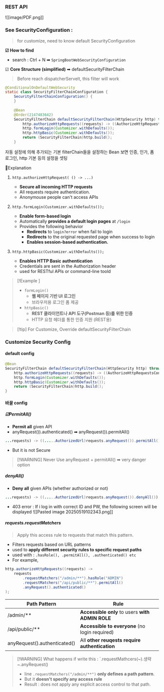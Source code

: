 
### REST API 
![[image/PDF.png]]


### See SecurityConfiguration :
> for customize, need to know default SecurityConfiguration




**☑ How to find**
- search :  Ctrl + N ➡ `SpringBootWebSecurityConfiguration`

☑ **Core Structure (simplified)** ➡ defaultSecurityFilterChain
> Before reach dispatcherServelt, this filter will work 
```java
@ConditionalOnDefaultWebSecurity  
static class SecurityFilterChainConfiguration {  
    SecurityFilterChainConfiguration() {  
    }  
  
    @Bean  
    @Order(2147483642)  
    SecurityFilterChain defaultSecurityFilterChain(HttpSecurity http) throws Exception {  
        http.authorizeHttpRequests((requests) -> ((AuthorizeHttpRequestsConfigurer.AuthorizedUrl)requests.anyRequest()).authenticated());  
        http.formLogin(Customizer.withDefaults());  
        http.httpBasic(Customizer.withDefaults());  
        return (SecurityFilterChain)http.build();  
    }
```
자동 설정에 의해 추가되는 기본 filterChain들을 설정하는 Bean 
보면 인증, 인가, 폼 로그인, http 기본 등의 설정을 셋팅
<br>

🔐Explanation
1. `http.authorizeHttpRequest( () -> ...)`
	- **Secure all incoming HTTP requests**
	- All requests require authentication.
	- Anonymouse people can't access APIs

2. `http.formLogin(Customizer.withDefaults());`
	- **Enable form-based login**  
	- Automatically **provides a default login pages** at `/login`
	- Provides the following behavior 
		- **Redirects** to `login?error` when fail to login 
		- **Redirects** to the original requested page when success to login
		- **Enables session-based authentication.**

 3. `http.httpBasic(Customizer.withDefaults());`
	 - **Enables HTTP Basic authentication**
	 - Credentials are sent in the Authorization header
	 - used for RESTful APIs or command-line toold

> [!Example ]
> - `formLogin()`
> 	- **웹 페이지 기반 UI 로그인**
> 	- 브라우저용 로그인 폼 제공
> - `httpBasic()`
> 	- **REST 클라이언트나 API 도구(Postman 등)를 위한 인증** 
> 	- HTTP 요청 헤더를 통한 인증 지원 (REST용)


>[!tip] For Customize, Override defaultSecurityFilterChain
 


### Customize Security Config

#### default config
```java
@Bean  
SecurityFilterChain defaultSecurityFilterChain(HttpSecurity http) throws Exception {  
    http.authorizeHttpRequests((requests) -> ((AuthorizeHttpRequestsConfigurer.AuthorizedUrl)requests.anyRequest()).authenticated());  
    http.formLogin(Customizer.withDefaults());  
    http.httpBasic(Customizer.withDefaults());  
    return (SecurityFilterChain)http.build();  
}
```

#### 바꿀 config 

##### ☑PermitAll() 
- **Permit all** given API
- anyRequest()).authenticated() ➡ anyRequest()).permitAll()
```java
...requests) -> ((.....AuthorizedUrl)requests.anyRequest()).permitAll());
```
- But it is not Secure
> [!WARNING] Never Use anyRequest + permitAll() ➡ very danger option

##### denyAll()
- **Deny all** given APIs (whether authorized or not)
```java
...requests) -> ((.....AuthorizedUrl)requests.anyRequest()).denyAll());
```
- 403 error : If i log in with correct ID and PW, the following screen will be displayed 
		![[Pasted image 20250519102343.png]]


##### requests.requestMatchers
> Apply this access rule to requests that match this pattern.
- Filters requests based on URL patterns
- used to **apply different security rules to specific request paths**
- used with : `.hasRole(), .permitAll(), .authenticated() etc`
- For example, 
```java
http.authorizeHttpRequests((requests) -> 
    requests
        .requestMatchers("/admin/**").hasRole("ADMIN")
        .requestMatchers("/api/public/**").permitAll()
        .anyRequest().authenticated()
);
```

| Path Pattern                 | Rule                                             |
| ---------------------------- | ------------------------------------------------ |
| /admin/**                    | **Accessible only** to users **with ADMIN ROLE** |
| /api/public/**               | **Accessible to everyone** (no login required)   |
| anyRequest().authenticated() | All **other reuqests require authentication**    |

> [!WARNING] What happens if write this : `.requestMathcers(~).생략~.anyRequest()
>- line `.requestMatchers("/admin/**")` **only defines a path pattern**.
>- But it **doesn't specify any access rule** 
>- Result : does not apply any explicit access control to that path.


